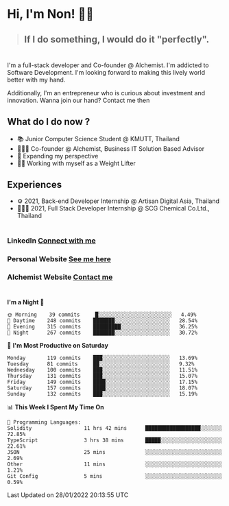 # Hi, I'm Non! 🖐🏻

> ## If I do something, I would do it "perfectly".

#

I'm a full-stack developer and Co-founder @ Alchemist. I'm addicted to Software Development. I'm looking forward to making this lively world better with my hand.

Additionally, I'm an entrepreneur who is curious about investment and innovation. Wanna join our hand? Contact me then

## What do I do now ?

- 📚 Junior Computer Science Student @ KMUTT, Thailand
- 🧑🏻‍💻 Co-founder @ Alchemist, Business IT Solution Based Advisor
- 🌈 Expanding my perspective
- 🏋🏻 Working with myself as a Weight Lifter

## Experiences

- ⚙️ 2021, Back-end Developer Internship @ Artisan Digital Asia, Thailand
- 🧑🏻‍💻 2021, Full Stack Developer Internship @ SCG Chemical Co.Ltd., Thailand

#

### LinkedIn [Connect with me](https://www.linkedin.com/in/non-nontra/)

### Personal Website [See me here](https://nonnontra.com/)

### Alchemist Website [Contact me](https://alchemist-softwarehouse.co/)

#

<!--START_SECTION:waka-->
**I'm a Night 🦉** 

```text
🌞 Morning    39 commits     █░░░░░░░░░░░░░░░░░░░░░░░░   4.49% 
🌆 Daytime    248 commits    ███████░░░░░░░░░░░░░░░░░░   28.54% 
🌃 Evening    315 commits    █████████░░░░░░░░░░░░░░░░   36.25% 
🌙 Night      267 commits    ███████░░░░░░░░░░░░░░░░░░   30.72%

```
📅 **I'm Most Productive on Saturday** 

```text
Monday       119 commits    ███░░░░░░░░░░░░░░░░░░░░░░   13.69% 
Tuesday      81 commits     ██░░░░░░░░░░░░░░░░░░░░░░░   9.32% 
Wednesday    100 commits    ███░░░░░░░░░░░░░░░░░░░░░░   11.51% 
Thursday     131 commits    ███░░░░░░░░░░░░░░░░░░░░░░   15.07% 
Friday       149 commits    ████░░░░░░░░░░░░░░░░░░░░░   17.15% 
Saturday     157 commits    ████░░░░░░░░░░░░░░░░░░░░░   18.07% 
Sunday       132 commits    ███░░░░░░░░░░░░░░░░░░░░░░   15.19%

```


📊 **This Week I Spent My Time On** 

```text
💬 Programming Languages: 
Solidity                 11 hrs 42 mins      ██████████████████░░░░░░░   72.85% 
TypeScript               3 hrs 38 mins       █████░░░░░░░░░░░░░░░░░░░░   22.61% 
JSON                     25 mins             ░░░░░░░░░░░░░░░░░░░░░░░░░   2.69% 
Other                    11 mins             ░░░░░░░░░░░░░░░░░░░░░░░░░   1.21% 
Git Config               5 mins              ░░░░░░░░░░░░░░░░░░░░░░░░░   0.59%

```


 Last Updated on 28/01/2022 20:13:55 UTC
<!--END_SECTION:waka-->
